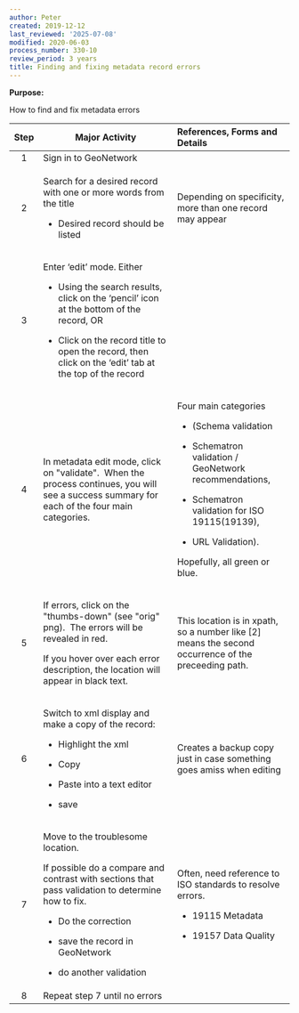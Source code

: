 ```yaml
---
author: Peter
created: 2019-12-12
last_reviewed: '2025-07-08'
modified: 2020-06-03
process_number: 330-10
review_period: 3 years
title: Finding and fixing metadata record errors
---
```


**Purpose:**

How to find and fix metadata errors

<table>
<colgroup>
<col style="width: 10%" />
<col style="width: 47%" />
<col style="width: 41%" />
</colgroup>
<thead>
<tr>
<th style="text-align: center;"><strong>Step</strong></th>
<th><strong>Major Activity</strong></th>
<th style="text-align: left;"><strong>References, Forms and Details</strong></th>
</tr>
</thead>
<tbody>
<tr>
<td style="text-align: center;">1</td>
<td>Sign in to GeoNetwork</td>
<td style="text-align: left;"></td>
</tr>
<tr>
<td style="text-align: center;">2</td>
<td><p>Search for a desired record with one or more words from the title</p>
<ul>
<li><p>Desired record should be listed</p></li>
</ul></td>
<td style="text-align: left;">Depending on specificity, more than one record may appear</td>
</tr>
<tr>
<td style="text-align: center;">3</td>
<td><p>Enter ‘edit’ mode. Either</p>
<ul>
<li><p>Using the search results, click on the ‘pencil’ icon at the bottom of the record, OR</p></li>
<li><p>Click on the record title to open the record, then click on the ‘edit’ tab at the top of the record</p></li>
</ul></td>
<td style="text-align: left;"></td>
</tr>
<tr>
<td style="text-align: center;">4</td>
<td>In metadata edit mode, click on "validate".  When the process continues, you will see a success summary for each of the four main categories.</td>
<td style="text-align: left;"><p>Four main categories</p>
<ul>
<li><p>(Schema validation</p></li>
<li><p>Schematron validation / GeoNetwork recommendations,</p></li>
<li><p>Schematron validation for ISO 19115(19139),</p></li>
<li><p>URL Validation). </p></li>
</ul>
<p>Hopefully, all green or blue.</p></td>
</tr>
<tr>
<td style="text-align: center;">5</td>
<td><p>If errors, click on the "thumbs-down" (see "orig" png).  The errors will be revealed in red. </p>
<p>If you hover over each error description, the location will appear in black text. </p></td>
<td style="text-align: left;">This location is in xpath, so a number like [2] means the second occurrence of the preceeding path.</td>
</tr>
<tr>
<td style="text-align: center;">6</td>
<td><p>Switch to xml display and make a copy of the record:</p>
<ul>
<li><p>Highlight the xml</p></li>
<li><p>Copy</p></li>
<li><p>Paste into a text editor</p></li>
<li><p>save</p></li>
</ul></td>
<td style="text-align: left;">Creates a backup copy just in case something goes amiss when editing</td>
</tr>
<tr>
<td style="text-align: center;">7</td>
<td><p>Move to the troublesome location.</p>
<p>If possible do a compare and contrast with sections that pass validation to determine how to fix.</p>
<ul>
<li><p>Do the correction</p></li>
<li><p>save the record in GeoNetwork</p></li>
<li><p>do another validation</p></li>
</ul></td>
<td style="text-align: left;"><p>Often, need reference to ISO standards to resolve errors.</p>
<ul>
<li><p>19115 Metadata</p></li>
<li><p>19157 Data Quality</p></li>
</ul></td>
</tr>
<tr>
<td style="text-align: center;">8</td>
<td style="text-align: left;">Repeat step 7 until no errors</td>
<td style="text-align: left;"></td>
</tr>
</tbody>
</table>